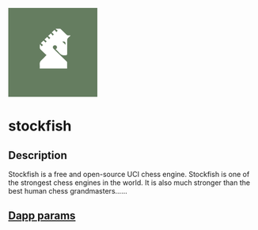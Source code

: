 ![dapp logo](./logo.png)
# stockfish

## Description
Stockfish is a free and open-source UCI chess engine. Stockfish is one of the strongest chess engines in the world. It is also much stronger than the best human chess grandmasters......

## [Dapp params](./iexec.js)
